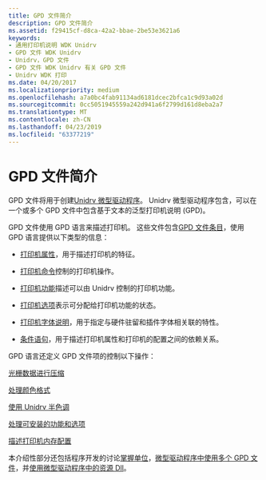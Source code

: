 ```yaml
---
title: GPD 文件简介
description: GPD 文件简介
ms.assetid: f29415cf-d8ca-42a2-bbae-2be53e3621a6
keywords:
- 通用打印机说明 WDK Unidrv
- GPD 文件 WDK Unidrv
- Unidrv，GPD 文件
- GPD 文件 WDK Unidrv 有关 GPD 文件
- Unidrv WDK 打印
ms.date: 04/20/2017
ms.localizationpriority: medium
ms.openlocfilehash: a7a0bc4fab91134ad6181dcec2bfca1c9d93a02d
ms.sourcegitcommit: 0cc5051945559a242d941a6f2799d161d8eba2a7
ms.translationtype: MT
ms.contentlocale: zh-CN
ms.lasthandoff: 04/23/2019
ms.locfileid: "63377219"
---
```

# <a name="introduction-to-gpd-files"></a>GPD 文件简介





GPD 文件将用于创建[Unidrv 微型驱动程序](unidrv-minidrivers.md)。 Unidrv 微型驱动程序包含，可以在一个或多个 GPD 文件中包含基于文本的泛型打印机说明 (GPD)。

GPD 文件使用 GPD 语言来描述打印机。 这些文件包含[GPD 文件条目](gpd-file-entries.md)，使用 GPD 语言提供以下类型的信息：

-   [打印机属性](printer-attributes.md)，用于描述打印机的特征。

-   [打印机命令](printer-commands.md)控制的打印机操作。

-   [打印机功能](printer-features.md)描述可以由 Unidrv 控制的打印机功能。

-   [打印机选项](printer-options.md)表示可分配给打印机功能的状态。

-   [打印机字体说明](printer-font-descriptions.md)，用于指定与硬件驻留和插件字体相关联的特性。

-   [条件语句](conditional-statements.md)，用于描述打印机属性和打印机的配置之间的依赖关系。

GPD 语言还定义 GPD 文件项的控制以下操作：

[光栅数据进行压缩](compressing-raster-data.md)

[处理颜色格式](handling-color-formats.md)

[使用 Unidrv 半色调](halftoning-with-unidrv.md)

[处理可安装的功能和选项](handling-installable-features-and-options.md)

[描述打印机内存配置](describing-printer-memory-configurations.md)

本介绍性部分还包括程序开发的讨论[掌握单位](master-units.md)，[微型驱动程序中使用多个 GPD 文件](using-multiple-gpd-files-in-a-minidriver.md)，并[使用微型驱动程序中的资源 Dll](using-resource-dlls-in-a-minidriver.md)。

 

 





